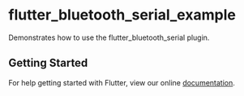 # flutter_bluetooth_serial_example

Demonstrates how to use the flutter_bluetooth_serial plugin.

## Getting Started

For help getting started with Flutter, view our online
[documentation](https://flutter.io/).
